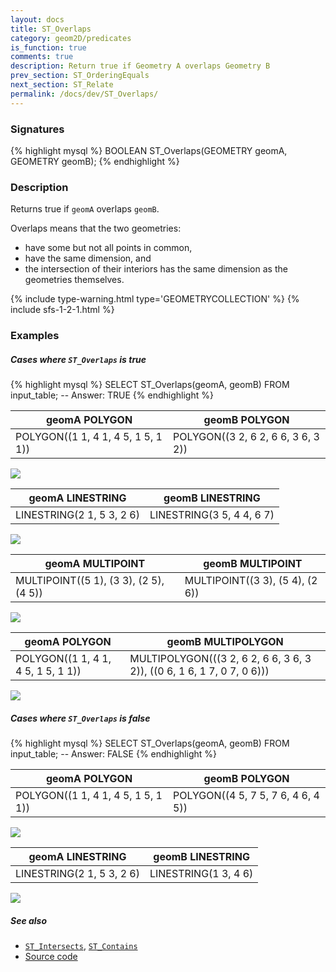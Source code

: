 ```yaml
---
layout: docs
title: ST_Overlaps
category: geom2D/predicates
is_function: true
comments: true
description: Return true if Geometry A overlaps Geometry B
prev_section: ST_OrderingEquals
next_section: ST_Relate
permalink: /docs/dev/ST_Overlaps/
---
```


### Signatures

{% highlight mysql %}
BOOLEAN ST_Overlaps(GEOMETRY geomA, GEOMETRY geomB);
{% endhighlight %}

### Description

Returns true if `geomA` overlaps `geomB`.

Overlaps means that the two geometries:

* have some but not all points in common,
* have the same dimension, and
* the intersection of their interiors has the same dimension as the
  geometries themselves.

{% include type-warning.html type='GEOMETRYCOLLECTION' %}
{% include sfs-1-2-1.html %}

### Examples

##### Cases where `ST_Overlaps` is true

{% highlight mysql %}
SELECT ST_Overlaps(geomA, geomB) FROM input_table;
-- Answer:    TRUE
{% endhighlight %}

| geomA POLYGON                       | geomB POLYGON                       |
|-------------------------------------|-------------------------------------|
| POLYGON((1 1, 4 1, 4 5, 1 5, 1 1))  | POLYGON((3 2, 6 2, 6 6, 3 6, 3 2))  |

<img class="displayed" src="../ST_Overlaps_1.png"/>

| geomA LINESTRING           | geomB LINESTRING           |
|----------------------------|----------------------------|
| LINESTRING(2 1, 5 3, 2 6)  | LINESTRING(3 5, 4 4, 6 7)  |

<img class="displayed" src="../ST_Overlaps_2.png"/>

| geomA MULTIPOINT                        | geomB MULTIPOINT                 |
|-----------------------------------------|----------------------------------|
| MULTIPOINT((5 1), (3 3), (2 5), (4 5))  | MULTIPOINT((3 3), (5 4), (2 6))  |

<img class="displayed" src="../ST_Overlaps_3.png"/>

| geomA POLYGON                       | geomB MULTIPOLYGON                                                      |
|-------------------------------------|-------------------------------------------------------------------------|
| POLYGON((1 1, 4 1, 4 5, 1 5, 1 1))  | MULTIPOLYGON(((3 2, 6 2, 6 6, 3 6, 3 2)), ((0 6, 1 6, 1 7, 0 7, 0 6)))  |

<img class="displayed" src="../ST_Overlaps_4.png"/>

##### Cases where `ST_Overlaps` is false

{% highlight mysql %}
SELECT ST_Overlaps(geomA, geomB) FROM input_table;
-- Answer:    FALSE
{% endhighlight %}

| geomA POLYGON                       | geomB POLYGON                       |
|-------------------------------------|-------------------------------------|
| POLYGON((1 1, 4 1, 4 5, 1 5, 1 1))  | POLYGON((4 5, 7 5, 7 6, 4 6, 4 5))  |

<img class="displayed" src="../ST_Overlaps_5.png"/>

| geomA LINESTRING           | geomB LINESTRING      |
|----------------------------|-----------------------|
| LINESTRING(2 1, 5 3, 2 6)  | LINESTRING(1 3, 4 6)  |

<img class="displayed" src="../ST_Overlaps_6.png"/>

##### See also

* [`ST_Intersects`](../ST_Intersects), [`ST_Contains`](../ST_Contains)
* <a href="https://github.com/irstv/H2GIS/blob/master/h2spatial/src/main/java/org/h2gis/h2spatial/internal/function/spatial/predicates/ST_Overlaps.java" target="_blank">Source code</a>
